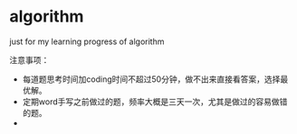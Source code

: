 # algorithm
just for my learning progress of algorithm

注意事项：  
* 每道题思考时间加coding时间不超过50分钟，做不出来直接看答案，选择最优解。
* 定期word手写之前做过的题，频率大概是三天一次，尤其是做过的容易做错的题。
* 
